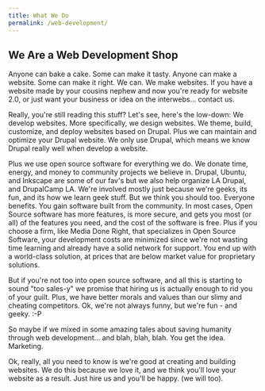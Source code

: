 ```yaml
---
title: What We Do
permalink: /web-development/
---
```


## We Are a Web Development Shop

Anyone can bake a cake. Some can make it tasty. Anyone can make a website. Some can make it right. We can. We make websites. If you have a website made by your cousins nephew and now you're ready for website 2.0, or just want your business or idea on the interwebs... contact us.

Really, you're still reading this stuff? Let's see, here's the low-down: We develop websites. More specifically, we design websites. We theme, build, customize, and deploy websites based on Drupal. Plus we can maintain and optimize your Drupal website. We only use Drupal, which means we know Drupal really well when develop a website.

Plus we use open source software for everything we do. We donate time, energy, and money to community projects we believe in. Drupal, Ubuntu, and Inkscape are some of our fav's but we also help organize LA Drupal, and DrupalCamp LA. We're involved mostly just because we're geeks, its fun, and its how we learn geek stuff. But we think you should too. Everyone benefits. You gain software built from the community. In most cases, Open Source software has more features, is more secure, and gets you most (or all) of the features you need, and the cost of the software is free. Plus if you choose a firm, like Media Done Right, that specializes in Open Source Software, your development costs are minimized since we're not wasting time learning and already have a solid network for support. You end up with a world-class solution, at prices that are below market value for proprietary solutions.

But if you're not too into open source software, and all this is starting to sound "too sales-y" we promise that hiring us is actually enough to rid you of your guilt. Plus, we have better morals and values than our slimy and cheating competitors. Ok, we're not always funny, but we're fun - and geeky. :-P

So maybe if we mixed in some amazing tales about saving humanity through web development... and blah, blah, blah. You get the idea. Marketing.

Ok, really, all you need to know is we're good at creating and building websites. We do this because we love it, and we think you'll love your website as a result. Just hire us and you'll be happy. (we will too).
